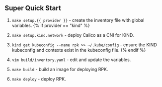 ## Super Quick Start

1. `make setup.{{ provider }}` - create the inventory file with global variables.
{% if provider == "kind" %}

1. `make setup.kind.network` - deploy Calico as a CNI for KIND.

1. `kind get kubeconfig --name rpk >> ~/.kube/config` - ensure the KIND kubeconfig and contexts exist in the kubeconfig file.
{% endif %}

1. `vim build/inventory.yaml` - edit and update the variables.

1. `make build` - build an image for deploying RPK.

1. `make deploy` - deploy RPK.
